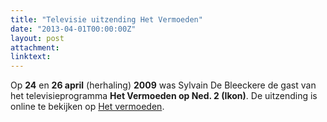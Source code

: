 ```yaml
---
title: "Televisie uitzending Het Vermoeden"
date: "2013-04-01T00:00:00Z"
layout: post
attachment: 
linktext: 
---
```

Op **24** en **26 april** (herhaling) **2009** was Sylvain De Bleeckere de gast van het televisieprogramma **Het Vermoeden op Ned. 2 (Ikon)**.
 De uitzending is online te bekijken op [Het vermoeden](http://www.npo.nl/het-vermoeden/12-09-2009/POW_00245630).

